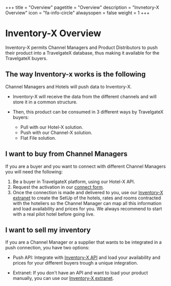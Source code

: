 +++
title = "Overview"
pagetitle = "Overview"
description = "Invnetory-X Overview"
icon = "fa-info-circle"
alwaysopen = false
weight = 1
+++

# Inventory-X Overview

Inventory-X permits Channel Managers and Product Distributors to push their product into a TravelgateX database, thus making it available for the TravelgateX buyers.

## The way Inventory-x works is the following

Channel Managers and Hotels will push data to Inventory-X.

- Inventory-X will receive the data from the different channels and will store it in a common structure.

- Then, this product can be consumed in 3 different ways by TravelgateX buyers:
    - Pull with our Hotel-X solution.
    - Push with our Channel-X solution.
    - Flat File solution.


## I want to buy from Channel Managers

If you are a buyer and you want to connect with different Channel Managers you will need the following: 

1. Be a buyer in TravelgateX platform, using our Hotel-X API.
2. Request the activation in our [connect form](https://www2.travelgatex.com/connect/form/legacy). 
2. Once the connection is made and delivered to you, use our [Inventory-X extranet](/extranet) to create the SetUp of the hotels, rates and rooms contracted with the hoteliers so the Channel Manager can map all this information and load availability and prices for you. We always recommend to start with a real pilot hotel before going live.

## I want to sell my inventory

If you are a Channel Manager or a supplier that wants to be integrated in a push connection, you have two options: 

- Push API: Integrate with [Inventory-X API](/api-reference) and load your availability and prices for your different buyers trough a unique integration.

- Extranet: If you don't have an API and want to load your product manually, you can use our [Inventory-X extranet](/extranet). 

